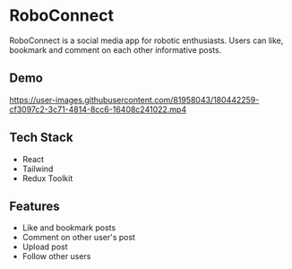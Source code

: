 
# RoboConnect
 RoboConnect is a social media app for robotic enthusiasts. Users can like, bookmark and comment on each other informative posts.


## Demo
https://user-images.githubusercontent.com/81958043/180442259-cf3097c2-3c71-4814-8cc6-16408c241022.mp4



## Tech Stack
- React
- Tailwind
- Redux Toolkit

## Features
- Like and bookmark posts
- Comment on other user's post
- Upload post
- Follow other users
